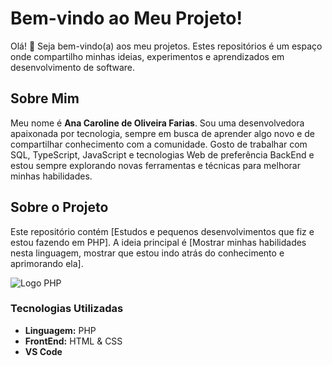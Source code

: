 # Bem-vindo ao Meu Projeto!

Olá! 👋 Seja bem-vindo(a) aos meu projetos. Estes repositórios é um espaço onde compartilho minhas ideias, experimentos e aprendizados em desenvolvimento de software.

## Sobre Mim

Meu nome é **Ana Caroline de Oliveira Farias**. Sou uma desenvolvedora apaixonada por tecnologia, sempre em busca de aprender algo novo e de compartilhar conhecimento com a comunidade. Gosto de trabalhar com SQL, TypeScript, JavaScript e tecnologias Web de preferência BackEnd e estou sempre explorando novas ferramentas e técnicas para melhorar minhas habilidades.

## Sobre o Projeto

Este repositório contém [Estudos e pequenos desenvolvimentos que fiz e estou fazendo em PHP]. A ideia principal é [Mostrar minhas habilidades nesta linguagem, mostrar que estou indo atrás do conhecimento e aprimorando ela]. 

![Logo PHP](https://upload.wikimedia.org/wikipedia/commons/2/27/PHP-logo.svg)

### Tecnologias Utilizadas

- **Linguagem:** PHP
- **FrontEnd:** HTML & CSS
- **VS Code**

